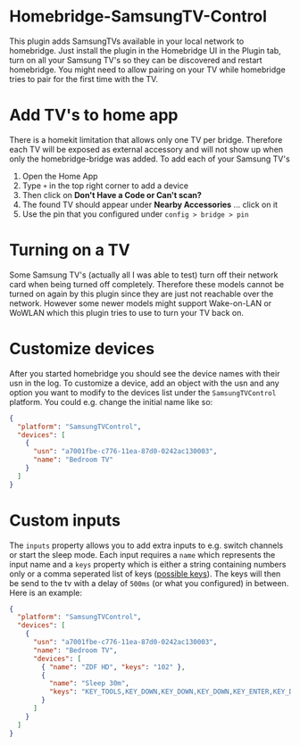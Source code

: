 # Homebridge-SamsungTV-Control

This plugin adds SamsungTVs available in your local network to homebridge. Just install the plugin in the Homebridge UI in the Plugin tab, turn on all your Samsung TV's so they can be discovered and restart homebridge. You might need to allow pairing on your TV while homebridge tries to pair for the first time with the TV.

# Add TV's to home app

There is a homekit limitation that allows only one TV per bridge. Therefore each TV will be exposed as external accessory and will not show up when only the homebridge-bridge was added. To add each of your Samsung TV's

1. Open the Home App
2. Type `+` in the top right corner to add a device
3. Then click on **Don't Have a Code or Can't scan?**
4. The found TV should appear under **Nearby Accessories** ... click on it
5. Use the pin that you configured under `config > bridge > pin`

# Turning on a TV

Some Samsung TV's (actually all I was able to test) turn off their network card when being turned off completely. Therefore these models cannot be turned on again by this plugin since they are just not reachable over the network. However some newer models might support Wake-on-LAN or WoWLAN which this plugin tries to use to turn your TV back on.

# Customize devices

After you started homebridge you should see the device names with their usn in the log. To customize a device, add an object with the usn and any option you want to modify to the devices list under the `SamsungTVControl` platform. You could e.g. change the initial name like so:

```json
{
  "platform": "SamsungTVControl",
  "devices": [
    {
      "usn": "a7001fbe-c776-11ea-87d0-0242ac130003",
      "name": "Bedroom TV"
    }
  ]
}
```

# Custom inputs

The `inputs` property allows you to add extra inputs to e.g. switch channels or start the sleep mode. Each input requires a `name` which represents the input name and a `keys` property which is either a string containing numbers only or a comma seperated list of keys ([possible keys](https://github.com/Toxblh/samsung-tv-control/blob/master/src/keys.ts)). The keys will then be send to the tv with a delay of `500ms` (or what you configured) in between. Here is an example:

```json
{
  "platform": "SamsungTVControl",
  "devices": [
    {
      "usn": "a7001fbe-c776-11ea-87d0-0242ac130003",
      "name": "Bedroom TV",
      "devices": [
        { "name": "ZDF HD", "keys": "102" },
        {
          "name": "Sleep 30m",
          "keys": "KEY_TOOLS,KEY_DOWN,KEY_DOWN,KEY_DOWN,KEY_ENTER,KEY_DOWN,KEY_ENTER,KEY_RETURN"
        }
      ]
    }
  ]
}
```
